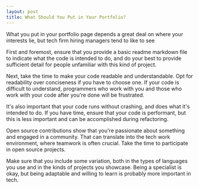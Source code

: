```yaml
---
layout: post
title: What Should You Put in Your Portfolio?
---
```


What you put in your portfolio page depends a great deal on where your interests lie, but tech firm hiring managers tend to like to see 

First and foremost, ensure that you provide a basic readme markdown file to indicate what the code is intended to do, and do your best to provide sufficient detail for people unfamiliar with this kind of project.

Next, take the time to make your code readable and understandable. Opt for readability over conciseness if you have to choose one. If your code is difficult to understand, programmers who work with you and those who work with your code after you're done will be frustrated. 

It's also important that your code runs without crashing, and does what it's intended to do. If you have time, ensure that your code is performant, but this is less important and can be accomplished during refactoring. 

Open source contributions show that you're passionate about something and engaged in a community. That can translate into the  tech work environment, where teamwork is often crucial. Take the time to participate in open source projects. 

Make sure that you include some variation, both in the types of languages you use and in the kinds of projects you showcase. Being a specialist is okay, but being adaptable and willing to learn is probably more important in tech. 
